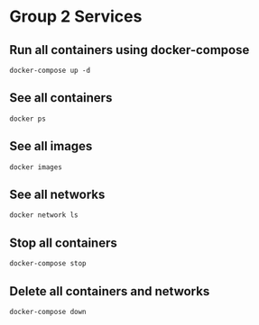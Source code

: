 # Group 2 Services

## Run all containers using docker-compose
```
docker-compose up -d
```

## See all containers
```
docker ps
```

## See all images
```
docker images
```

## See all networks
```
docker network ls
```

## Stop all containers
```
docker-compose stop
```

## Delete all containers and networks
```
docker-compose down
```
